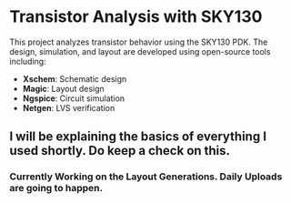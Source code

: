 # Transistor Analysis with SKY130

This project analyzes transistor behavior using the SKY130 PDK. The design, simulation, and layout are developed using open-source tools including:
- **Xschem**: Schematic design
- **Magic**: Layout design
- **Ngspice**: Circuit simulation
- **Netgen**: LVS verification

## I will be explaining the basics of everything I used shortly. Do keep a check on this.

### Currently Working on the Layout Generations. Daily Uploads are going to happen.
